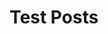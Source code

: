 ---
title: Test Posts
thumbnail: 
thumbnail_x: 0.5
thumbnail_y: 0.5
tags: 
createdAt: 2023-08-10T13:48:33+07:00
updatedAt: 2023-08-10T13:48:37+07:00
demoUrl: 
repositoryUrl: 
---
